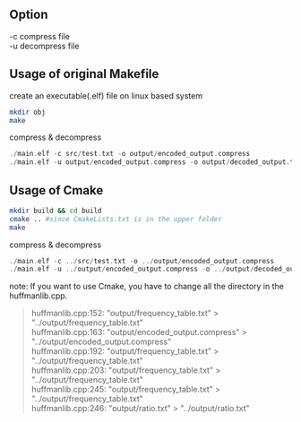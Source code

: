 ## Option

-c compress file  
-u decompress file  

## Usage of original Makefile

create an executable(.elf) file on linux based system

```zsh
mkdir obj
make
```

compress & decompress

```c++
./main.elf -c src/test.txt -o output/encoded_output.compress
./main.elf -u output/encoded_output.compress -o output/decoded_output.txt
```  

## Usage of Cmake

```zsh
mkdir build && cd build
cmake .. #since CmakeLists.txt is in the upper folder 
make
```

compress & decompress

```c++
./main.elf -c ../src/test.txt -o ../output/encoded_output.compress
./main.elf -u ../output/encoded_output.compress -o ../output/decoded_output.txt
```  

note: If you want to use Cmake, you have to change all the directory in the huffmanlib.cpp.  
> huffmanlib.cpp:152: "output/frequency_table.txt" > "../output/frequency_table.txt"  
> huffmanlib.cpp:163: "output/encoded_output.compress" > "../output/encoded_output.compress"  
> huffmanlib.cpp:192: "output/frequency_table.txt" > "../output/frequency_table.txt"  
> huffmanlib.cpp:203: "output/frequency_table.txt" > "../output/frequency_table.txt"  
> huffmanlib.cpp:245: "output/frequency_table.txt" > "../output/frequency_table.txt"  
> huffmanlib.cpp:246: "output/ratio.txt" > "../output/ratio.txt"  
